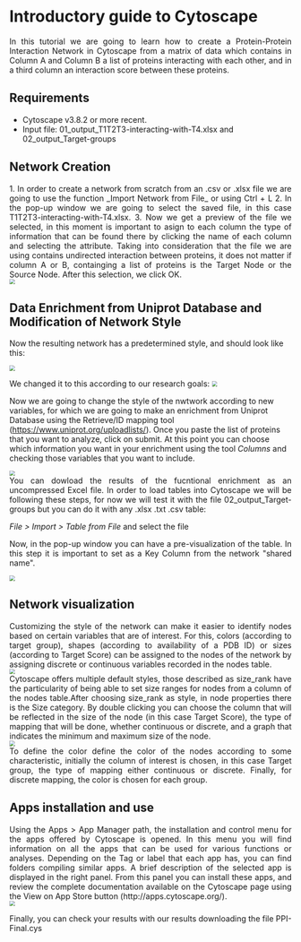 # Introductory guide to Cytoscape

<div align="justify">In this tutorial we are going to learn how to create a Protein-Protein Interaction Network in Cytoscape from a matrix of data which contains in Column A and Column B a list of proteins interacting with each other, and in a third column an interaction score between these proteins.</div>

## Requirements
+ Cytoscape v3.8.2 or more recent.
+ Input file: 01_output_T1T2T3-interacting-with-T4.xlsx and 02_output_Target-groups

## Network Creation
<div align="justify">1. In order to create a network from scratch from an .csv or .xlsx file we are going to use the function _Import Network from File_ or using Ctrl + L
2. In the pop-up window we are going to select the saved file, in this case T1T2T3-interacting-with-T4.xlsx.
3. Now we get a preview of the file we selected, in this moment is important to asign to each column the type of information that can be found there by clicking the name of each column and selecting the attribute. Taking into consideration that the file we are using contains undirected interaction between proteins, it does not matter if column A or B, containging a list of proteins is the Target Node or the Source Node. After this selection, we click OK.</div>

<img src=".\media\1.png" style="zoom:60%;" />

## Data Enrichment from Uniprot Database and Modification of Network Style 
Now the resulting network has a predetermined style, and should look like this:

<img src=".\media\2.png" style="zoom:60%;" />

We changed it to this according to our research goals:
<img src=".\media\Protein-Protein Interaction Network.png" style="zoom:60%;" />


Now we are going to change the style of the nwtwork according to new variables, for which we are going to make an enrichment from Uniprot Database using the Retrieve/ID mapping tool (https://www.uniprot.org/uploadlists/). Once you paste the list of proteins that you want to analyze, click on submit. At this point you can choose which information you want in your enrichment using the tool _Columns_ and checking those variables that you want to include.</div>

<img src=".\media\3.png" style="zoom:60%;" />

<div align="justify">You can dowload the results of the fucntional enrichment as an uncompressed Excel file. In order to load tables into Cytoscape we will be following these steps, for now we will test it with the file 02_output_Target-groups but you can do it with any .xlsx .txt .csv table:
 
 _File > Import > Table from File_ and select the file
 
 Now, in the pop-up window you can have a pre-visualization of the table. In this step it is important to set as a Key Column from the network "shared name".</div>

<img src=".\media\pic3.png" style="zoom:60%;" />

## Network visualization

<div align="justify">Customizing the style of the network can make it easier to identify nodes based on certain variables that are of interest. For this, colors (according to target group), shapes (according to availability of a PDB ID) or sizes (according to Target Score) can be assigned to the nodes of the network by assigning discrete or continuous variables recorded in the nodes table.</div>

<img src=".\media\pic4.png" style="zoom:60%;" />

<div align="justify">Cytoscape offers multiple default styles, those described as size_rank have the particularity of being able to set size ranges for nodes from a column of the nodes table.After choosing size_rank as style, in node properties there is the Size category. By double clicking you can choose the column that will be reflected in the size of the node (in this case Target Score), the type of mapping that will be done, whether continuous or discrete, and a graph that indicates the minimum and maximum size of the node.</div>

<img src=".\media\pic5.png" style="zoom:60%;" />
 
<div align="justify">To define the color define the color of the nodes according to some characteristic, initially the column of interest is chosen, in this case Target group, the type of mapping either continuous or discrete. Finally, for discrete mapping, the color is chosen for each group.</div>

## Apps installation and use
<div align="justify">Using the Apps > App Manager path, the installation and control menu for the apps offered by Cytoscape is opened. In this menu you will find information on all the apps that can be used for various functions or analyses. Depending on the Tag or label that each app has, you can find folders compiling similar apps. A brief description of the selected app is displayed in the right panel. From this panel you can install these apps, and review the complete documentation available on the Cytoscape page using the View on App Store button (http://apps.cytoscape.org/).</div>

<img src=".\media\pic6.png" style="zoom:60%;" />

Finally, you can check your results with our results downloading the file PPI-Final.cys
